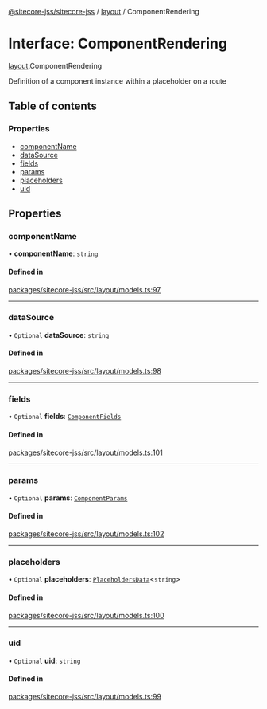[@sitecore-jss/sitecore-jss](../README.md) / [layout](../modules/layout.md) / ComponentRendering

# Interface: ComponentRendering

[layout](../modules/layout.md).ComponentRendering

Definition of a component instance within a placeholder on a route

## Table of contents

### Properties

- [componentName](layout.ComponentRendering.md#componentname)
- [dataSource](layout.ComponentRendering.md#datasource)
- [fields](layout.ComponentRendering.md#fields)
- [params](layout.ComponentRendering.md#params)
- [placeholders](layout.ComponentRendering.md#placeholders)
- [uid](layout.ComponentRendering.md#uid)

## Properties

### componentName

• **componentName**: `string`

#### Defined in

[packages/sitecore-jss/src/layout/models.ts:97](https://github.com/Sitecore/jss/blob/4a1519e69/packages/sitecore-jss/src/layout/models.ts#L97)

___

### dataSource

• `Optional` **dataSource**: `string`

#### Defined in

[packages/sitecore-jss/src/layout/models.ts:98](https://github.com/Sitecore/jss/blob/4a1519e69/packages/sitecore-jss/src/layout/models.ts#L98)

___

### fields

• `Optional` **fields**: [`ComponentFields`](layout.ComponentFields.md)

#### Defined in

[packages/sitecore-jss/src/layout/models.ts:101](https://github.com/Sitecore/jss/blob/4a1519e69/packages/sitecore-jss/src/layout/models.ts#L101)

___

### params

• `Optional` **params**: [`ComponentParams`](layout.ComponentParams.md)

#### Defined in

[packages/sitecore-jss/src/layout/models.ts:102](https://github.com/Sitecore/jss/blob/4a1519e69/packages/sitecore-jss/src/layout/models.ts#L102)

___

### placeholders

• `Optional` **placeholders**: [`PlaceholdersData`](../modules/layout.md#placeholdersdata)\<`string`\>

#### Defined in

[packages/sitecore-jss/src/layout/models.ts:100](https://github.com/Sitecore/jss/blob/4a1519e69/packages/sitecore-jss/src/layout/models.ts#L100)

___

### uid

• `Optional` **uid**: `string`

#### Defined in

[packages/sitecore-jss/src/layout/models.ts:99](https://github.com/Sitecore/jss/blob/4a1519e69/packages/sitecore-jss/src/layout/models.ts#L99)
